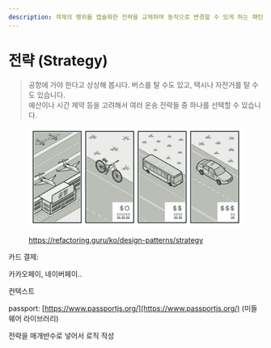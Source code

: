 ```yaml
---
description: 객체의 행위를 캡슐화한 전략을 교체하며 동적으로 변경할 수 있게 하는 패턴
---
```


# 전략 (Strategy)

> 공항에 가야 한다고 상상해 봅시다. 버스를 탈 수도 있고, 택시나 자전거를 탈 수도 있습니다. \
> 예산이나 시간 제약 등을 고려해서 여러  운송 전략들 중 하나를 선택할 수 있습니다.

<figure><img src="../../.gitbook/assets/image.png" alt=""><figcaption><p><a href="https://refactoring.guru/ko/design-patterns/strategy">https://refactoring.guru/ko/design-patterns/strategy</a></p></figcaption></figure>

카드 결제:

카카오페이, 네이버페이..

컨텍스트

passport: [https://www.passportjs.org/](https://www.passportjs.org/) (미들웨어 라이브러리)

전략을 매개뱐수로 넣어서 로직 작성
